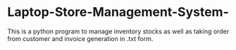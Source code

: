 # Laptop-Store-Management-System-
This is a python program to manage inventory stocks as well as taking order from customer and invoice generation in .txt form.
